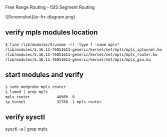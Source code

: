 Free Range Routing - ISIS Segment Routing 

<div style="width: 60%; height = 60%">
![Screenshot](sr-frr-diagram.png)
</div>

verify mpls modules location
----------------------------
```
$ find /lib/modules/$(uname -r) -type f -name mpls*
/lib/modules/5.16.11-76051611-generic/kernel/net/mpls/mpls_iptunnel.ko
/lib/modules/5.16.11-76051611-generic/kernel/net/mpls/mpls_router.ko
/lib/modules/5.16.11-76051611-generic/kernel/net/mpls/mpls_gso.ko
```

start modules and verify
------------------------
```
$ sudo modprobe mpls_router
$ lsmod | grep mpls
mpls_router            40960  0
ip_tunnel              32768  1 mpls_router
```

verify sysctl
-------------
sysctl -a | grep mpls


